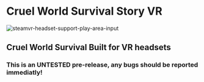 # Cruel World Survival Story VR

![steamvr-headset-support-play-area-input](https://user-images.githubusercontent.com/34868944/147981170-0cb8c5a6-b21e-4211-8ce6-460a9d20c9ab.jpg)

## Cruel World Survival Built for VR headsets
### This is an UNTESTED pre-release, any bugs should be reported immediatly!
